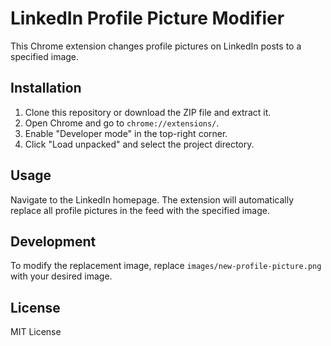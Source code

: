# LinkedIn Profile Picture Modifier

This Chrome extension changes profile pictures on LinkedIn posts to a specified image.

## Installation

1. Clone this repository or download the ZIP file and extract it.
2. Open Chrome and go to `chrome://extensions/`.
3. Enable "Developer mode" in the top-right corner.
4. Click "Load unpacked" and select the project directory.

## Usage

Navigate to the LinkedIn homepage. The extension will automatically replace all profile pictures in the feed with the specified image.

## Development

To modify the replacement image, replace `images/new-profile-picture.png` with your desired image.

## License

MIT License

